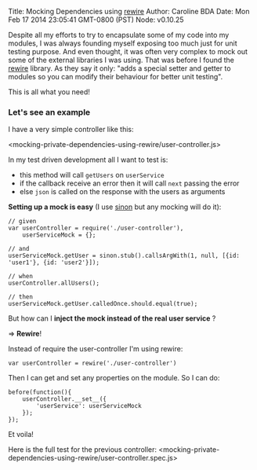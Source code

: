 Title: Mocking Dependencies using [rewire]
Author: Caroline BDA
Date: Mon Feb 17 2014 23:05:41 GMT-0800 (PST)
Node: v0.10.25


Despite all my efforts to try to encapsulate some of my code into my modules, I was always founding myself exposing too much just for unit testing purpose. And even thought, it was often very complex to mock out some of the external libraries I was using.
That was before I found the [rewire] library.
As they say it only: "adds a special setter and getter to modules so you can modify their behaviour for better unit testing".

This is all what you need!


### Let's see an example

I have a very simple controller like this:

<mocking-private-dependencies-using-rewire/user-controller.js>

In my test driven development all I want to test is:
- this method will call `getUsers` on `userService`
- if the callback receive an error then it will call `next` passing the error
- else `json` is called on the response with the users as arguments

**Setting up a mock is easy** (I use [sinon] but any mocking will do it):

    // given
    var userController = require('./user-controller'),
        userServiceMock = {};

    // and
    userServiceMock.getUser = sinon.stub().callsArgWith(1, null, [{id: 'user1'}, {id: 'user2'}]);

    // when
    userController.allUsers();

    // then
    userServiceMock.getUser.calledOnce.should.equal(true);

But how can I **inject the mock instead of the real user service** ?

=> **Rewire**!

Instead of require the user-controller I'm using rewire:

    var userController = rewire('./user-controller')

Then I can get and set any properties on the module. So I can do:

    before(function(){
        userController.__set__({
            'userService': userServiceMock
        });
    });

Et voila!

Here is the full test for the previous controller:
<mocking-private-dependencies-using-rewire/user-controller.spec.js>


[rewire]: https://npmjs.org/package/rewire/
[sinon]: https://npmjs.org/package/sinon/
